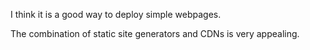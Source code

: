 I think it is a good way to deploy simple webpages.

The combination of static site generators and CDNs is very appealing.